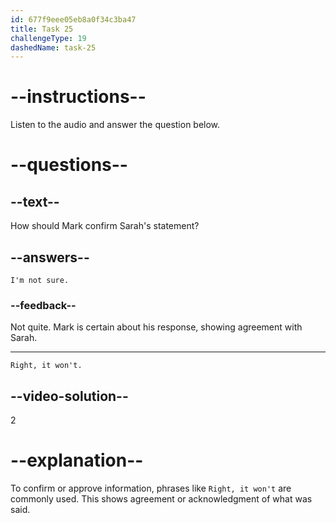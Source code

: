 ```yaml
---
id: 677f9eee05eb8a0f34c3ba47
title: Task 25
challengeType: 19
dashedName: task-25
---
```


<!-- (audio) Sarah: If it's not functioning, the operating system won't load, will it? -->

<!-- SPEAKING -->

# --instructions--

Listen to the audio and answer the question below.

# --questions--

## --text--

How should Mark confirm Sarah's statement?

## --answers--

`I'm not sure.`

### --feedback--

Not quite. Mark is certain about his response, showing agreement with Sarah.

---

`Right, it won't.`

## --video-solution--

2

# --explanation--

To confirm or approve information, phrases like `Right, it won't` are commonly used. This shows agreement or acknowledgment of what was said.
